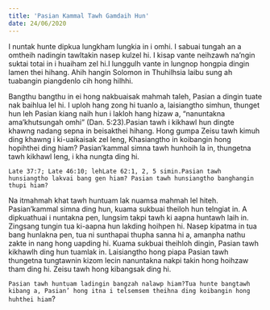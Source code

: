 ```yaml
---
title: 'Pasian Kammal Tawh Gamdaih Hun'
date: 24/06/2020
---
```


I nuntak hunte dipkua lungkham lungkia in i omhi. I sabuai tungah an a omtheih nadingin tawltakin nasep kulzel hi. I kisap vante neihzawh na’ngin suktai totai in i huaiham zel hi.I lunggulh vante in lungnop hongpia dingin lamen thei hihang. Ahih hangin Solomon in Thuhilhsia laibu sung ah tuabangin piangdenlo cih hong hilhhi.

Bangthu bangthu in ei hong nakbuaisak mahmah taleh, Pasian a dingin tuate nak baihlua lel hi. I uploh hang zong hi tuanlo a, laisiangtho simhun, thunget hun leh Pasian kiang naih hun i lakloh hang hizaw a, “nanuntakna ama’khutsungah omhi” (Dan. 5:23).Pasian tawh i kikhawl hun dingte khawng nadang sepna in beisakthei hihang. Hong gumpa Zeisu tawh kimuh ding khawng i ki-uaikaisak zel leng, Khasiangtho in koibangin hong hopihthei ding hiam? Pasian’kammal simna tawh hunhoih la in, thungetna tawh kikhawl leng, i kha nungta ding hi.

`Late 37:7; Late 46:10; lehLate 62:1, 2, 5 simin.Pasian tawh hunsiangtho lakvai bang gen hiam? Pasian tawh hunsiangtho banghangin thupi hiam?`

Na itmahmah khat tawh huntuam lak nuamsa mahmah lel hiteh. Pasian’kammal simna ding hun, kuama sukbuai theiloh hun telngiat in. A dipkuathuai i nuntakna pen, lungsim takpi tawh ki aapna huntawh laih in. Zingsang tungin tua ki-aapna hun lakding hoihpen hi. Nasep kipatma in tua bang hunlakna pen, tua ni sunthapai thupha sanna hi a, amanpha nathu zakte in nang hong uapding hi. Kuama sukbuai theihloh dingin, Pasian tawh kikhawlh ding hun tuamlak in. Laisiangtho hong piapa Pasian tawh thungetna tungtawnin kizom lecin nanuntakna nakpi takin hong hoihzaw tham ding hi. Zeisu tawh hong kibangsak ding hi.

`Pasian tawh huntuam ladingin bangzah nalawp hiam?Tua hunte bangtawh kibang a, Pasian’ hong itna i telsemsem theihna ding koibangin hong huhthei hiam`?